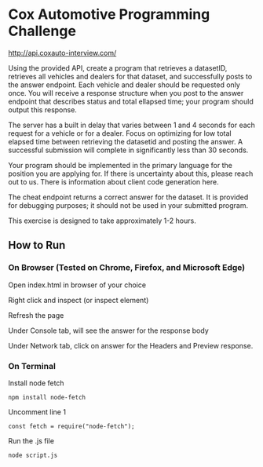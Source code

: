 # Cox Automotive Programming Challenge

http://api.coxauto-interview.com/

Using the provided API, create a program that retrieves a datasetID, retrieves all vehicles and dealers for that dataset, and successfully posts to the answer endpoint. Each vehicle and dealer should be requested only once. You will receive a response structure when you post to the answer endpoint that describes status and total ellapsed time; your program should output this response.

The server has a built in delay that varies between 1 and 4 seconds for each request for a vehicle or for a dealer. Focus on optimizing for low total elapsed time between retrieving the datasetid and posting the answer. A successful submission will complete in significantly less than 30 seconds.

Your program should be implemented in the primary language for the position you are applying for. If there is uncertainty about this, please reach out to us. There is information about client code generation here.

The cheat endpoint returns a correct answer for the dataset. It is provided for debugging purposes; it should not be used in your submitted program.

This exercise is designed to take approximately 1-2 hours.

## **How to Run**

### **On Browser (Tested on Chrome, Firefox, and Microsoft Edge)**

Open index.html in browser of your choice

Right click and inspect (or inspect element)

Refresh the page

Under Console tab, will see the answer for the response body

Under Network tab, click on answer for the Headers and Preview response.

### **On Terminal**

Install node fetch

`npm install node-fetch`

Uncomment line 1

`const fetch = require("node-fetch");`

Run the .js file

`node script.js`